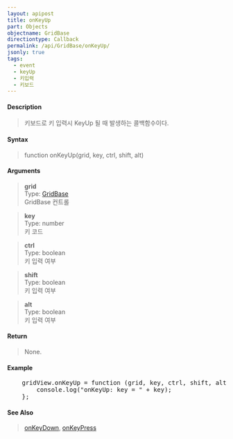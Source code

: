 ```yaml
---
layout: apipost
title: onKeyUp
part: Objects
objectname: GridBase
directiontype: Callback
permalink: /api/GridBase/onKeyUp/
jsonly: true
tags:
  - event
  - keyUp
  - 키입력
  - 키보드
---
```



#### Description

> 키보드로 키 입력시 KeyUp 될 때 발생하는 콜백함수이다.   

#### Syntax

> function onKeyUp(grid, key, ctrl, shift, alt)  

#### Arguments

> **grid**  
> Type: [GridBase](/api/GridBase/)  
> GridBase 컨트롤  

> **key**  
> Type: number  
> 키 코드  

> **ctrl**  
> Type: boolean  
> 키 입력 여부  

> **shift**  
> Type: boolean  
> 키 입력 여부  

> **alt**  
> Type: boolean  
> 키 입력 여부  

#### Return

> None.  

#### Example

<pre class="prettyprint">
    gridView.onKeyUp = function (grid, key, ctrl, shift, alt) {
        console.log("onKeyUp: key = " + key);
    };
</pre>

#### See Also
> [onKeyDown](/api/GridBase/onKeyDown), [onKeyPress](/api/GridBase/onKeyPress)